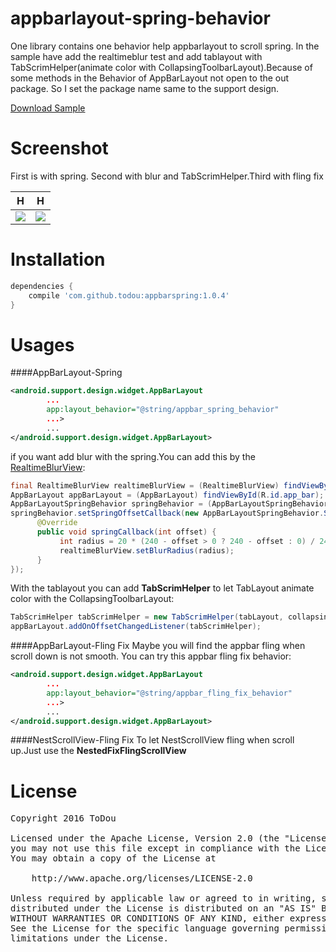 # appbarlayout-spring-behavior
One library contains one behavior help appbarlayout to scroll spring. In the sample have add the realtimeblur test and add tablayout with TabScrimHelper(animate color with CollapsingToolbarLayout).Because of some methods in the Behavior of AppBarLayout not open to the out package. So I set the package name same to the support design.

[Download Sample](https://github.com/ToDou/appbarlayout-spring-behavior/releases)

Screenshot
====
First is with spring. Second with blur and TabScrimHelper.Third with fling fix  

|H|H|
|---|---|
|![](/screenshot/appbar_spring.gif)|![](/screenshot/appbar_spring_blur_tab.gif)|

Installation
====
```groovy
dependencies {
    compile 'com.github.todou:appbarspring:1.0.4'
}
```
Usages
====
####AppBarLayout-Spring
```xml
<android.support.design.widget.AppBarLayout
        ...
        app:layout_behavior="@string/appbar_spring_behavior"
        ...>
        ...
</android.support.design.widget.AppBarLayout>
```
if you want add blur with the spring.You can add this by the [RealtimeBlurView](https://github.com/mmin18/RealtimeBlurView):
```java
final RealtimeBlurView realtimeBlurView = (RealtimeBlurView) findViewById(R.id.real_time_blur_view);
AppBarLayout appBarLayout = (AppBarLayout) findViewById(R.id.app_bar);
AppBarLayoutSpringBehavior springBehavior = (AppBarLayoutSpringBehavior) ((CoordinatorLayout.LayoutParams) appBarLayout.getLayoutParams()).getBehavior();
springBehavior.setSpringOffsetCallback(new AppBarLayoutSpringBehavior.SpringOffsetCallback() {
      @Override
      public void springCallback(int offset) {
           int radius = 20 * (240 - offset > 0 ? 240 - offset : 0) / 240;
           realtimeBlurView.setBlurRadius(radius);
      }
});
```
With the tablayout you can add **TabScrimHelper** to let TabLayout animate color with the CollapsingToolbarLayout:
```java
TabScrimHelper tabScrimHelper = new TabScrimHelper(tabLayout, collapsingToolbarLayout);
appBarLayout.addOnOffsetChangedListener(tabScrimHelper);
```
####AppBarLayout-Fling Fix
Maybe you will find the appbar fling when scroll down is not smooth. You can try this appbar fling fix behavior:
```xml
<android.support.design.widget.AppBarLayout
        ...
        app:layout_behavior="@string/appbar_fling_fix_behavior"
        ...>
        ...
</android.support.design.widget.AppBarLayout>
```
####NestScrollView-Fling Fix
To let NestScrollView fling when scroll up.Just use the **NestedFixFlingScrollView**

License
====
<pre>
Copyright 2016 ToDou

Licensed under the Apache License, Version 2.0 (the "License");
you may not use this file except in compliance with the License.
You may obtain a copy of the License at

    http://www.apache.org/licenses/LICENSE-2.0

Unless required by applicable law or agreed to in writing, software
distributed under the License is distributed on an "AS IS" BASIS,
WITHOUT WARRANTIES OR CONDITIONS OF ANY KIND, either express or implied.
See the License for the specific language governing permissions and
limitations under the License.
</pre>
